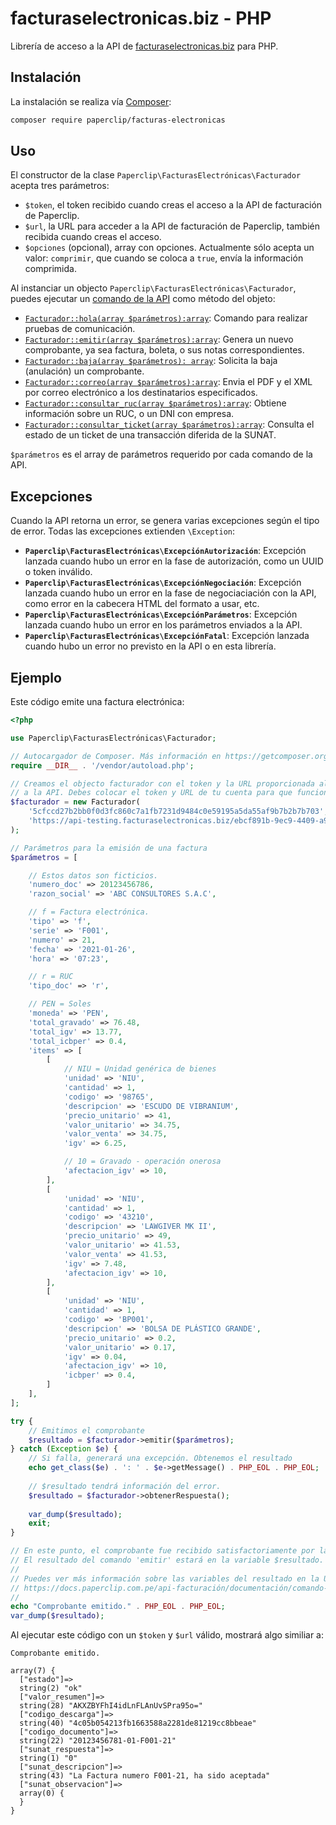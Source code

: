 # facturaselectronicas.biz - PHP

Librería de acceso a la API de [facturaselectronicas.biz](https://facturaselectronicas.biz/) para PHP.

## Instalación

La instalación se realiza vía [Composer](https://packagist.org/packages/paperclip/facturas-electronicas):

```bash
composer require paperclip/facturas-electronicas
```

## Uso

El constructor de la clase `Paperclip\FacturasElectrónicas\Facturador` acepta tres parámetros:

* `$token`, el token recibido cuando creas el acceso a la API de facturación de Paperclip.
* `$url`, la URL para acceder a la API de facturación de Paperclip, también recibida cuando creas el acceso.
* `$opciones` (opcional), array con opciones. Actualmente sólo acepta un valor: `comprimir`, que cuando se coloca a `true`, envía la información comprimida.

Al instanciar un objecto `Paperclip\FacturasElectrónicas\Facturador`, puedes ejecutar un [comando de la API](https://docs.paperclip.com.pe/api-facturación/#comandos) como método del objeto:

* [`Facturador::hola(array $parámetros):array`](https://docs.paperclip.com.pe/api-facturación/documentación/comando-hola/): Comando para realizar pruebas de comunicación.
* [`Facturador::emitir(array $parámetros):array`](https://docs.paperclip.com.pe/api-facturación/documentación/comando-emitir/): Genera un nuevo comprobante, ya sea factura, boleta, o sus notas correspondientes.
* [`Facturador::baja(array $parámetros): array`](https://docs.paperclip.com.pe/api-facturación/documentación/comando-baja/): Solicita la baja (anulación) un comprobante.
* [`Facturador::correo(array $parámetros):array`](https://docs.paperclip.com.pe/api-facturación/documentación/comando-correo/): Envia el PDF y el XML por correo electrónico a los destinatarios especificados.
* [`Facturador::consultar_ruc(array $parámetros):array`](https://docs.paperclip.com.pe/api-facturación/documentación/comando-consultarruc/): Obtiene información sobre un RUC, o un DNI con empresa.
* [`Facturador::consultar_ticket(array $parámetros):array`](https://docs.paperclip.com.pe/api-facturación/documentación/comando-consultarticket/): Consulta el estado de un ticket de una transacción diferida de la SUNAT.

`$parámetros` es el array de parámetros requerido por cada comando de la API.

## Excepciones

Cuando la API retorna un error, se genera varias excepciones según el tipo de error. Todas las excepciones extienden `\Exception`:

* **`Paperclip\FacturasElectrónicas\ExcepciónAutorización`**: Excepción lanzada cuando hubo un error en la fase de autorización, como un UUID o token inválido.
* **`Paperclip\FacturasElectrónicas\ExcepciónNegociación`**: Excepción lanzada cuando hubo un error en la fase de negociaciación con la API, como error en la cabecera HTML del formato a usar, etc.
* **`Paperclip\FacturasElectrónicas\ExcepciónParámetros`**: Excepción lanzada cuando hubo un error en los parámetros enviados a la API.
* **`Paperclip\FacturasElectrónicas\ExcepciónFatal`**: Excepción lanzada cuando hubo un error no previsto en la API o en esta librería.

## Ejemplo

Este código emite una factura electrónica:

```php
<?php 

use Paperclip\FacturasElectrónicas\Facturador;

// Autocargador de Composer. Más información en https://getcomposer.org/doc/01-basic-usage.md#autoloading
require __DIR__ . '/vendor/autoload.php';

// Creamos el objecto facturador con el token y la URL proporcionada al crear el acceso
// a la API. Debes colocar el token y URL de tu cuenta para que funcione.
$facturador = new Facturador(
    '5cfccd27b2bb0f0d3fc860c7a1fb7231d9484c0e59195a5da55af9b7b2b7b703',
    'https://api-testing.facturaselectronicas.biz/ebcf891b-9ec9-4409-a95f-cb8c3c803b17'
);

// Parámetros para la emisión de una factura
$parámetros = [

    // Estos datos son ficticios.
    'numero_doc' => 20123456786,
    'razon_social' => 'ABC CONSULTORES S.A.C',

    // f = Factura electrónica.
    'tipo' => 'f',
    'serie' => 'F001',
    'numero' => 21,
    'fecha' => '2021-01-26',
    'hora' => '07:23',

    // r = RUC
    'tipo_doc' => 'r',

    // PEN = Soles
    'moneda' => 'PEN',
    'total_gravado' => 76.48,
    'total_igv' => 13.77,
    'total_icbper' => 0.4,
    'items' => [
        [
			// NIU = Unidad genérica de bienes
            'unidad' => 'NIU',
            'cantidad' => 1,
            'codigo' => '98765',
            'descripcion' => 'ESCUDO DE VIBRANIUM',
            'precio_unitario' => 41,
            'valor_unitario' => 34.75,
            'valor_venta' => 34.75,
            'igv' => 6.25,

            // 10 = Gravado - operación onerosa
            'afectacion_igv' => 10,
        ],
        [
            'unidad' => 'NIU',
            'cantidad' => 1,
            'codigo' => '43210',
            'descripcion' => 'LAWGIVER MK II',
            'precio_unitario' => 49,
            'valor_unitario' => 41.53,
            'valor_venta' => 41.53,
            'igv' => 7.48,
            'afectacion_igv' => 10,
        ],
        [
            'unidad' => 'NIU',
            'cantidad' => 1,
            'codigo' => 'BP001',
            'descripcion' => 'BOLSA DE PLÁSTICO GRANDE',
            'precio_unitario' => 0.2,
            'valor_unitario' => 0.17,
            'igv' => 0.04,
            'afectacion_igv' => 10,
            'icbper' => 0.4,
        ]
    ],
];

try {
    // Emitimos el comprobante
    $resultado = $facturador->emitir($parámetros);
} catch (Exception $e) {
    // Si falla, generará una excepción. Obtenemos el resultado 
    echo get_class($e) . ': ' . $e->getMessage() . PHP_EOL . PHP_EOL;
    
    // $resultado tendrá información del error.
    $resultado = $facturador->obtenerRespuesta();
    
    var_dump($resultado);
    exit;
}

// En este punto, el comprobante fue recibido satisfactoriamente por la API. 
// El resultado del comando 'emitir' estará en la variable $resultado.
//
// Puedes ver más información sobre las variables del resultado en la URL
// https://docs.paperclip.com.pe/api-facturación/documentación/comando-emitir/#variables-de-retorno
//
echo "Comprobante emitido." . PHP_EOL . PHP_EOL;
var_dump($resultado);
```

Al ejecutar este código con un `$token` y `$url` válido, mostrará algo similiar a:

```
Comprobante emitido.

array(7) {
  ["estado"]=>
  string(2) "ok"
  ["valor_resumen"]=>
  string(28) "AKXZBYFhI4idLnFLAnUvSPra95o="
  ["codigo_descarga"]=>
  string(40) "4c05b054213fb1663588a2281de81219cc8bbeae"
  ["codigo_documento"]=>
  string(22) "20123456781-01-F001-21"
  ["sunat_respuesta"]=>
  string(1) "0"
  ["sunat_descripcion"]=>
  string(43) "La Factura numero F001-21, ha sido aceptada"
  ["sunat_observacion"]=>
  array(0) {
  }
}
```

